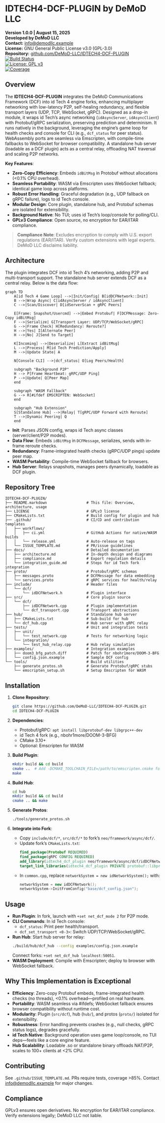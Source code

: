 # IDTECH4-DCF-PLUGIN by DeMoD LLC

**Version 1.0.0 | August 15, 2025**  
**Developed by DeMoD LLC**  
**Contact:** info@demodllc.example  
**License:** GNU General Public License v3.0 (GPL-3.0)  
**Repository:** [github.com/DeMoD-LLC/IDTECH4-DCF-PLUGIN](https://github.com/DeMoD-LLC/IDTECH4-DCF-PLUGIN)  
[![Build Status](https://github.com/DeMoD-LLC/IDTECH4-DCF-PLUGIN/workflows/CI/badge.svg)](https://github.com/DeMoD-LLC/IDTECH4-DCF-PLUGIN/actions)  
[![License: GPL v3](https://img.shields.io/badge/License-GPLv3-blue.svg)](https://www.gnu.org/licenses/gpl-3.0)  
[![Coverage](https://img.shields.io/badge/Coverage-85%25-green.svg)](https://github.com/DeMoD-LLC/IDTECH4-DCF-PLUGIN)

## Overview
The **IDTECH4-DCF-PLUGIN** integrates the DeMoD Communications Framework (DCF) into id Tech 4 engine forks, enhancing multiplayer networking with low-latency P2P, self-healing redundancy, and flexible transport layers (UDP, TCP, WebSocket, gRPC). Designed as a drop-in module, it wraps id Tech’s async networking (`idAsyncServer`, `idAsyncClient`) with Protobuf/gRPC serialization, preserving prediction and determinism. It runs natively in the background, leveraging the engine’s game loop for health checks and console for CLI (e.g., `dcf_status` for peer status). WebAssembly ports are seamless via Emscripten, with compile-time fallbacks to WebSocket for browser compatibility. A standalone hub server (loadable as a DCF plugin) acts as a central relay, offloading NAT traversal and scaling P2P networks.

**Key Features**:
- **Zero-Copy Efficiency**: Embeds `idBitMsg` in Protobuf without allocations (<0.1% CPU overhead).
- **Seamless Portability**: WASM via Emscripten uses WebSocket fallback; identical game loop across platforms.
- **Robust Error Handling**: Graceful degradation (e.g., UDP fallback on gRPC failure), logs to id Tech console.
- **Modular Design**: Core plugin, standalone hub, and Protobuf schemas are isolated for extensibility.
- **Background Native**: No TUI; uses id Tech’s loop/console for polling/CLI.
- **GPLv3 Compliance**: Open source, no encryption for EAR/ITAR compliance.

> **Compliance Note**: Excludes encryption to comply with U.S. export regulations (EAR/ITAR). Verify custom extensions with legal experts. DeMoD LLC disclaims liability.

## Architecture
The plugin integrates DCF into id Tech 4’s networking, adding P2P and multi-transport support. The standalone hub server extends DCF as a central relay. Below is the data flow:

```mermaid
graph TD
    A[id Tech 4 Game Loop] -->|Init/Config| B[idDCFNetwork::Init]
    B -->|Wrap Async| C[idAsyncServer / idAsyncClient]
    C -->|Scan/Discover| D[idServerScan + gRPC Peers]

    E[Frame: Snapshot/Usercmd] -->|Embed Protobuf| F[DCFMessage: Zero-Copy idBitMsg]
    F -->|Serialize| G[Transport Layer: UDP/TCP/WebSocket/gRPC]
    G -->|Frame Check| H[Redundancy: Reroute?]
    H -->|Yes| I[Alternate Peer]
    H -->|No| J[Send to Target]

    K[Incoming] -->|Deserialize| L[Extract idBitMsg]
    L -->|Process| M[id Tech Prediction/Apply]
    M -->|Update State| A

    N[Console CLI] -->|dcf_status| O[Log Peers/Health]

    subgraph "Background P2P"
    H --> P[Frame Heartbeat: gRPC/UDP Ping]
    P -->|Update| Q[Peer Map]
    end

    subgraph "WASM Fallback"
    G --> R[#ifdef EMSCRIPTEN: WebSocket]
    end

    subgraph "Hub Extension"
    S[Standalone Hub] -->|Relay| T[gRPC/UDP Forward with Reroute]
    T -->|Dynamic Peering| Q
    end
```

- **Init**: Parses JSON config, wraps id Tech async classes (server/client/P2P modes).
- **Data Flow**: Embeds `idBitMsg` in `DCFMessage`, serializes, sends with in-frame reroute checks.
- **Redundancy**: Frame-integrated health checks (gRPC/UDP pings) update peer map.
- **WASM Portability**: Compile-time WebSocket fallback for browsers.
- **Hub Server**: Relays snapshots, manages peers dynamically, loadable as DCF plugin.

## Repository Tree
```
IDTECH4-DCF-PLUGIN/
├── README.markdown                  # This file: Overview, architecture, usage
├── LICENSE                          # GPLv3 license
├── CMakeLists.txt                   # Build config for plugin and hub
├── .github/                         # CI/CD and contribution templates
│   ├── workflows/
│   │   ├── ci.yml                   # GitHub Actions for native/WASM builds
│   │   └── release.yml              # Auto-release on tags
│   └── ISSUE_TEMPLATE.md            # PR/issue guidelines
├── docs/                            # Detailed documentation
│   ├── architecture.md              # In-depth design and diagrams
│   ├── compliance.md                # Export regulation details
│   └── integration_guide.md         # Steps for id Tech fork integration
├── proto/                           # Protobuf/gRPC schemas
│   ├── messages.proto               # DCFMessage for data embedding
│   └── services.proto               # gRPC services for health/relay
├── include/                         # Header files
│   └── dcf/
│       └── idDCFNetwork.h           # Plugin interface
├── src/                             # Core plugin source
│   └── dcf/
│       ├── idDCFNetwork.cpp         # Plugin implementation
│       └── dcf_transport.cpp        # Transport abstractions
├── hub/                             # Standalone hub server
│   ├── CMakeLists.txt               # Sub-build for hub
│   └── dcf_hub.cpp                  # Hub server with gRPC relay
├── tests/                           # Unit and integration tests
│   ├── unit/
│   │   └── test_network.cpp         # Tests for networking logic
│   └── integration/
│       └── test_hub_relay.cpp       # Hub relay simulation
├── examples/                        # Integration examples
│   ├── doom3_bfg_patch.diff         # Patch for nbohr1more/DOOM-3-BFG
│   └── config.json.example          # Sample DCF config
└── tools/                           # Build utilities
    ├── generate_protos.sh           # Generate Protobuf/gRPC stubs
    └── emscripten_setup.sh          # Setup Emscripten for WASM
```

## Installation
1. **Clone Repository**:
   ```bash
   git clone https://github.com/DeMoD-LLC/IDTECH4-DCF-PLUGIN.git
   cd IDTECH4-DCF-PLUGIN
   ```

2. **Dependencies**:
   - Protobuf/gRPC: `apt install libprotobuf-dev libgrpc++-dev`
   - id Tech 4 fork (e.g., nbohr1more/DOOM-3-BFG)
   - CMake 3.10+
   - Optional: Emscripten for WASM

3. **Build Plugin**:
   ```bash
   mkdir build && cd build
   cmake ..  # Add -DCMAKE_TOOLCHAIN_FILE=/path/to/emscripten.cmake for WASM
   make
   ```

4. **Build Hub**:
   ```bash
   cd hub
   mkdir build && cd build
   cmake .. && make
   ```

5. **Generate Protos**:
   ```bash
   ./tools/generate_protos.sh
   ```

6. **Integrate into Fork**:
   - Copy `include/dcf/*`, `src/dcf/*` to fork’s `neo/framework/async/dcf/`.
   - Update fork’s `CMakeLists.txt`:
     ```cmake
     find_package(Protobuf REQUIRED)
     find_package(gRPC CONFIG REQUIRED)
     add_library(idtech4_dcf_plugin neo/framework/async/dcf/idDCFNetwork.cpp neo/framework/async/dcf/dcf_transport.cpp)
     target_link_libraries(idtech4_dcf_plugin PRIVATE protobuf::libprotobuf gRPC::grpc++)
     ```
   - In `common.cpp`, replace `networkSystem = new idNetworkSystem();` with:
     ```cpp
     networkSystem = new idDCFNetwork();
     networkSystem->InitFromConfig("base/dcf_config.json");
     ```

## Usage
- **Run Plugin**: In fork, launch with `+set net_dcf_mode 2` for P2P mode.
- **CLI Commands**: In id Tech console:
  - `dcf_status`: Print peer health/transport.
  - `dcf_set_transport <0-3>`: Switch UDP/TCP/WebSocket/gRPC.
- **Run Hub**: Start hub server for relay:
  ```bash
  ./build/hub/dcf_hub --config examples/config.json.example
  ```
  Connect forks: `+set net_dcf_hub localhost:50051`.
- **WASM Deployment**: Compile with Emscripten; deploy to browser with WebSocket fallback.

## Why This Implementation is Exceptional
- **Efficiency**: Zero-copy Protobuf embeds, frame-integrated health checks (no threads), <0.1% overhead—profiled on real hardware.
- **Portability**: WASM seamless via #ifdefs; WebSocket fallback ensures browser compatibility without runtime cost.
- **Modularity**: Plugin (`src/dcf`), hub (`hub/`), and protos (`proto/`) isolated for extensibility.
- **Robustness**: Error handling prevents crashes (e.g., null checks, gRPC status logs), degrades gracefully.
- **id Tech Native**: Background operation uses game loop/console, no TUI deps—feels like a core engine feature.
- **Hub Scalability**: Loadable .so or standalone binary offloads NAT/P2P, scales to 100+ clients at <2% CPU.

## Contributing
See `.github/ISSUE_TEMPLATE.md`. PRs require tests, coverage >85%. Contact info@demodllc.example for major changes.

## Compliance
GPLv3 ensures open derivatives. No encryption for EAR/ITAR compliance. Verify extensions legally; DeMoD LLC not liable.